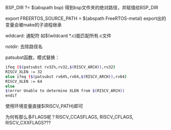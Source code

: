 BSP_DIR ?= $(abspath bsp)
得到bsp文件夹的绝对路径，并赋值给BSP_DIR

export FREERTOS_SOURCE_PATH = $(abspath FreeRTOS-metal)
export出的变量会被make的子进程继承

wildcard: 通配符
如$(wildcard *.c)能匹配所有.c文件

notdir: 去除路径名

patsubst函数，模式替换：
```bash
ifeq ($(patsubst rv32%,rv32,$(RISCV_ARCH)),rv32)
RISCV_XLEN := 32
else ifeq ($(patsubst rv64%,rv64,$(RISCV_ARCH)),rv64)
RISCV_XLEN := 64
else
$(error Unable to determine XLEN from $(RISCV_ARCH))
endif
```

使用环境变量直接$(RISCV_PATH)即可

为何有那么多FLAGS呢？RISCV_CCASFLAGS, RISCV_CFLAGS, RISCV_CXXFLAGS???
